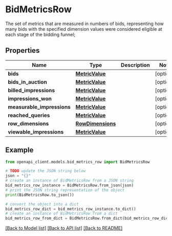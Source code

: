 # BidMetricsRow

The set of metrics that are measured in numbers of bids, representing how many bids with the specified dimension values were considered eligible at each stage of the bidding funnel;

## Properties

Name | Type | Description | Notes
------------ | ------------- | ------------- | -------------
**bids** | [**MetricValue**](MetricValue.md) |  | [optional] 
**bids_in_auction** | [**MetricValue**](MetricValue.md) |  | [optional] 
**billed_impressions** | [**MetricValue**](MetricValue.md) |  | [optional] 
**impressions_won** | [**MetricValue**](MetricValue.md) |  | [optional] 
**measurable_impressions** | [**MetricValue**](MetricValue.md) |  | [optional] 
**reached_queries** | [**MetricValue**](MetricValue.md) |  | [optional] 
**row_dimensions** | [**RowDimensions**](RowDimensions.md) |  | [optional] 
**viewable_impressions** | [**MetricValue**](MetricValue.md) |  | [optional] 

## Example

```python
from openapi_client.models.bid_metrics_row import BidMetricsRow

# TODO update the JSON string below
json = "{}"
# create an instance of BidMetricsRow from a JSON string
bid_metrics_row_instance = BidMetricsRow.from_json(json)
# print the JSON string representation of the object
print(BidMetricsRow.to_json())

# convert the object into a dict
bid_metrics_row_dict = bid_metrics_row_instance.to_dict()
# create an instance of BidMetricsRow from a dict
bid_metrics_row_from_dict = BidMetricsRow.from_dict(bid_metrics_row_dict)
```
[[Back to Model list]](../README.md#documentation-for-models) [[Back to API list]](../README.md#documentation-for-api-endpoints) [[Back to README]](../README.md)


